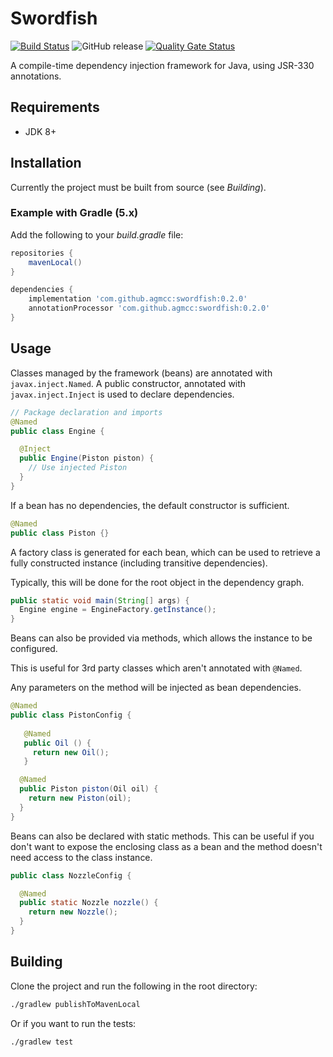 # Swordfish

[![Build Status](https://travis-ci.org/agmcc/swordfish.svg?branch=master)](https://travis-ci.org/agmcc/swordfish) ![GitHub release](https://img.shields.io/github/release/agmcc/swordfish) [![Quality Gate Status](https://sonarcloud.io/api/project_badges/measure?project=agmcc_swordfish&metric=alert_status)](https://sonarcloud.io/dashboard?id=agmcc_swordfish)

A compile-time dependency injection framework for Java, using JSR-330 annotations.

## Requirements

* JDK 8+

## Installation

Currently the project must be built from source (see *Building*).

### Example with Gradle (5.x)

Add the following to your *build.gradle* file:

```groovy
repositories {
    mavenLocal()
}

dependencies {
    implementation 'com.github.agmcc:swordfish:0.2.0'
    annotationProcessor 'com.github.agmcc:swordfish:0.2.0'
}
```

## Usage

Classes managed by the framework (beans) are annotated with `javax.inject.Named`.
A public constructor, annotated with `javax.inject.Inject` is used to declare dependencies.

```java
// Package declaration and imports
@Named
public class Engine {

  @Inject
  public Engine(Piston piston) {
    // Use injected Piston
  } 
}
```

If a bean has no dependencies, the default constructor is sufficient.

```java
@Named
public class Piston {}
```

A factory class is generated for each bean, which can be used to retrieve a fully constructed instance
(including transitive dependencies).

Typically, this will be done for the root object in the dependency graph.

```java
public static void main(String[] args) {
  Engine engine = EngineFactory.getInstance();
}
```

Beans can also be provided via methods, which allows the instance to be configured.

This is useful for 3rd party classes which aren't annotated with `@Named`.

Any parameters on the method will be injected as bean dependencies.

```java
@Named
public class PistonConfig {
  
   @Named
   public Oil () {
     return new Oil();
   }

  @Named
  public Piston piston(Oil oil) {
    return new Piston(oil);
  }
}
```

Beans can also be declared with static methods. This can be useful if you don't want to expose the
enclosing class as a bean and the method doesn't need access to the class instance.

```java
public class NozzleConfig {

  @Named
  public static Nozzle nozzle() {
    return new Nozzle();
  }
}
```

## Building

Clone the project and run the following in the root directory:

```bash
./gradlew publishToMavenLocal
```

Or if you want to run the tests:

```bash
./gradlew test
```
